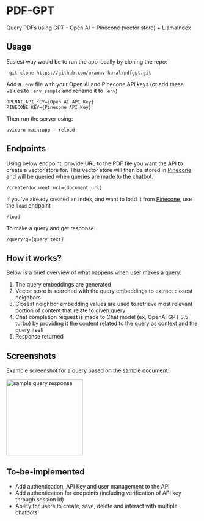 # PDF-GPT

Query PDFs using GPT - Open AI + Pinecone (vector store) + LlamaIndex

## Usage

Easiest way would be to run the app locally by cloning the repo:

     git clone https://github.com/pranav-kural/pdfgpt.git

Add a `.env` file with your Open AI and Pinecone API keys (or add these values to `.env_sample` and rename it to `.env`)

```.env
OPENAI_API_KEY={Open AI API Key}
PINECONE_KEY={Pinecone API Key}
```

Then run the server using:

    uvicorn main:app --reload

## Endpoints

Using below endpoint, provide URL to the PDF file you want the API to create a vector store for. This vector store will then be stored in [Pinecone](https://www.pinecone.io/) and will be queried when queries are made to the chatbot.

    /create?document_url={document_url}

If you've already created an index, and want to load it from [Pinecone](https://www.pinecone.io/), use the `load` endpoint

    /load

To make a query and get response:

    /query?q={query text}

## How it works?

Below is a brief overview of what happens when user makes a query:

1. The query embeddings are generated
2. Vector store is searched with the query embeddings to extract closest neighbors
3. Closest neighbor embedding values are used to retrieve most relevant portion of content that relate to given query
4. Chat completion request is made to Chat model (ex, OpenAI GPT 3.5 turbo) by providing it the content related to the query as context and the query itself
5. Response returned

## Screenshots

Example screenshot for a query based on the [sample document](https://github.com/pranav-kural/pdfgpt/blob/main/data/sample/SOP-for-Quality-Improvement.pdf):

<img src="https://github.com/pranav-kural/pdfgpt/assets/17651852/dd1ee34b-c4e6-4556-a2d7-bc6afd621cd3" alt="sample query response" height=200/>

## To-be-implemented

- Add authentication, API Key and user management to the API
- Add authentication for endpoints (including verification of API key through session id)
- Ability for users to create, save, delete and interact with multiple chatbots
